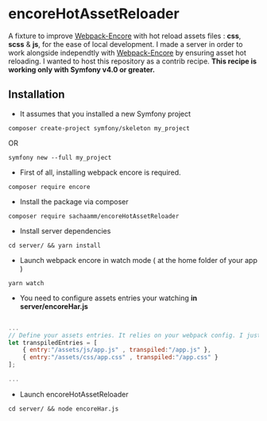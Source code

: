 # encoreHotAssetReloader
A fixture to improve [Webpack-Encore](https://github.com/symfony/webpack-encore) with hot reload assets files : **css**, **scss** &amp; **js**, for the ease of local development. I made a server in order to work alongside independtly with [Webpack-Encore](https://github.com/symfony/webpack-encore) by ensuring asset hot reloading. I wanted to host this repository as a contrib recipe. **This recipe is working only with Symfony v4.0 or greater.**

## Installation ##
* It assumes that you installed a new Symfony project  
```shell
composer create-project symfony/skeleton my_project 
```
OR
```shell
symfony new --full my_project 
```

* First of all, installing webpack encore is required. 
```shell
composer require encore
```
* Install the package via composer
```shell
composer require sachaamm/encoreHotAssetReloader
```
* Install server dependencies
```shell
cd server/ && yarn install 
```
* Launch webpack encore in watch mode ( at the home folder of your app )
```shell
yarn watch
```
* You need to configure assets entries your watching **in server/encoreHar.js**
```javascript

...
// Define your assets entries. It relies on your webpack config. I just left the default app.js & app.css files for simplification purposes
let transpiledEntries = [ 
    { entry:"/assets/js/app.js" , transpiled:"/app.js" },
    { entry:"/assets/css/app.css" , transpiled:"/app.css" }
];

...


```

* Launch encoreHotAssetReloader
```shell
cd server/ && node encoreHar.js 
```







